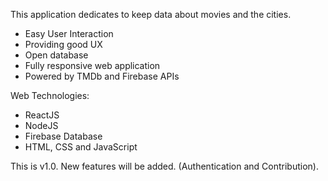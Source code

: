 
This application dedicates to keep data about movies and the cities. 

- Easy User Interaction
- Providing good UX
- Open database
- Fully responsive web application
- Powered by TMDb and Firebase APIs

Web Technologies: 

- ReactJS
- NodeJS
- Firebase Database
- HTML, CSS and JavaScript

This is v1.0.  New features will be added. (Authentication and Contribution).
